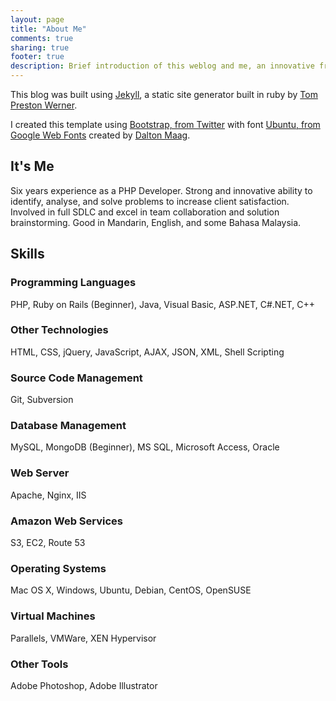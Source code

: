 ```yaml
---
layout: page
title: "About Me"
comments: true
sharing: true
footer: true
description: Brief introduction of this weblog and me, an innovative front-end and back-end web developer.
---
```

This blog was built using [Jekyll](https://github.com/mojombo/jekyll/), a static site generator built in ruby by [Tom Preston Werner](http://tom.preston-werner.com/).

I created this template using [Bootstrap, from Twitter](http://twitter.github.com/bootstrap/) with font [Ubuntu, from Google Web Fonts](http://www.google.com/webfonts#UsePlace:use/Collection:Ubuntu) created by [Dalton Maag](http://www.daltonmaag.com/).

## It's Me

Six years experience as a PHP Developer. Strong and innovative ability to identify, analyse, and solve problems to increase client satisfaction. Involved in full SDLC and excel in team collaboration and solution brainstorming. Good in Mandarin, English, and some Bahasa Malaysia.

## Skills

### Programming Languages

PHP, Ruby on Rails (Beginner), Java, Visual Basic, ASP.NET, C#.NET, C++

### Other Technologies

HTML, CSS, jQuery, JavaScript, AJAX, JSON, XML, Shell Scripting

### Source Code Management

Git, Subversion

### Database Management

MySQL, MongoDB (Beginner), MS SQL, Microsoft Access, Oracle

### Web Server

Apache, Nginx, IIS

### Amazon Web Services

S3, EC2, Route 53

### Operating Systems

Mac OS X, Windows, Ubuntu, Debian, CentOS, OpenSUSE

### Virtual Machines

Parallels, VMWare, XEN Hypervisor

### Other Tools

Adobe Photoshop, Adobe Illustrator